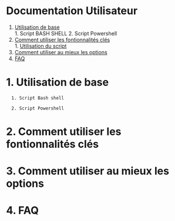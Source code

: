 # Documentation Utilisateur

1. [Utilisation de base](#1-utilisation-de-base) \
            1. Script BASH SHELL
            2. Script Powershell
2. [Comment utiliser les fontionnalités clés](#2-comment-utiliser-les-fontionnalités-clés) \
            1. [Utilisation du script](#1-utilisation-du-script)
3. [Comment utiliser au mieux les options](#3-comment-utiliser-au-mieux-les-options)
4. [FAQ](#4-faq)
            

# 1. Utilisation de base

      1. Script Bash shell

      2. Script Powershell
 
  
# 2. Comment utiliser les fontionnalités clés
# 3. Comment utiliser au mieux les options
# 4. FAQ
